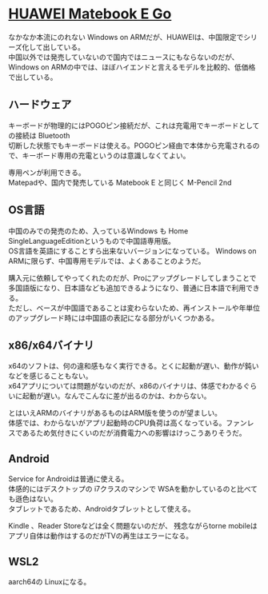 # [HUAWEI Matebook E Go](https://consumer.huawei.com/cn/laptops/matebook-e-go/)

なかなか本流にのれない Windows on ARMだが、HUAWEIは、中国限定でシリーズ化して出している。  
中国以外では発売していないので国内ではニュースにもならないのだが、Windows on ARMの中では、ほぼハイエンドと言えるモデルを比較的、低価格で出している。

## ハードウェア

キーボードが物理的にはPOGOピン接続だが、これは充電用でキーボードとしての接続は Bluetooth  
切断した状態でもキーボードは使える。POGOピン経由で本体から充電されるので、キーボード専用の充電というのは意識しなくてよい。

専用ペンが利用できる。  
Matepadや、国内で発売している Matebook E と同じく M-Pencil 2nd

## OS言語

中国のみでの発売のため、入っているWindows も Home SingleLanguageEditionというもので中国語専用版。  
OS言語を英語にすることすら出来ないバージョンになっている。
Windows on ARMに限らず、中国専用モデルでは、よくあることのようだ。

購入元に依頼してやってくれたのだが、Proにアップグレードしてしまうことで多国語版になり、日本語なども追加できるようになり、普通に日本語で利用できる。  
ただし、ベースが中国語であることは変わらないため、再インストールや年単位のアップグレード時には中国語の表記になる部分がいくつかある。

## x86/x64バイナリ

x64のソフトは、何の違和感もなく実行できる。とくに起動が遅い、動作が鈍いなどを感じることもない。  
x64アプリについては問題がないのだが、x86のバイナリは、体感でわかるぐらいに起動が遅い。なんでこんなに差が出るのかは、わからない。  

とはいえARMのバイナリがあるものはARM版を使うのが望ましい。  
体感では、わからないがアプリ起動時のCPU負荷は高くなっている。ファンレスであるため気付きにくいのだが消費電力への影響はけっこうありそうだ。

## Android

Service for Androidは普通に使える。  
体感的にはデスクトップの i7クラスのマシンで WSAを動かしているのと比べても遜色はない。  
タブレットであるため、Androidタブレットとして使える。

Kindle 、Reader Storeなどは全く問題ないのだが、 残念ながらtorne mobileはアプリ自体は動作はするのだがTVの再生はエラーになる。

## WSL2

aarch64の Linuxになる。
